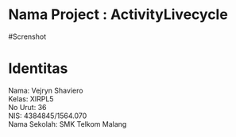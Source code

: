 # Nama Project : ActivityLivecycle

#Screnshot

# Identitas
Nama: Vejryn Shaviero </br>
Kelas: XIRPL5 </br>
No Urut: 36 </br>
NIS: 4384845/1564.070 </br>
Nama Sekolah: SMK Telkom Malang
